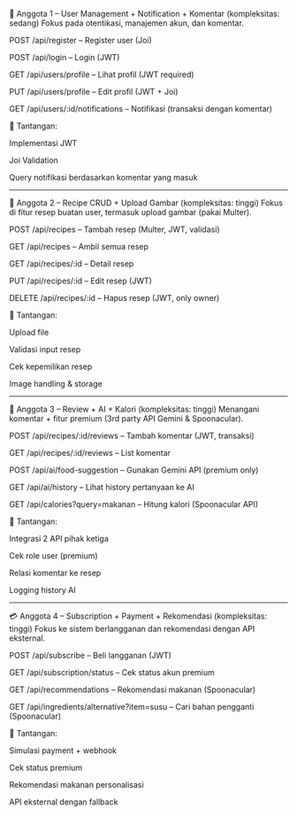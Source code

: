 👤 Anggota 1 – User Management + Notification + Komentar (kompleksitas: sedang)
Fokus pada otentikasi, manajemen akun, dan komentar.

POST /api/register – Register user (Joi)

POST /api/login – Login (JWT)

GET /api/users/profile – Lihat profil (JWT required)

PUT /api/users/profile – Edit profil (JWT + Joi)

GET /api/users/:id/notifications – Notifikasi (transaksi dengan komentar)

🔧 Tantangan:

Implementasi JWT

Joi Validation

Query notifikasi berdasarkan komentar yang masuk

------------------------------------------------------------------------------------

🍲 Anggota 2 – Recipe CRUD + Upload Gambar (kompleksitas: tinggi)
Fokus di fitur resep buatan user, termasuk upload gambar (pakai Multer).

POST /api/recipes – Tambah resep (Multer, JWT, validasi)

GET /api/recipes – Ambil semua resep

GET /api/recipes/:id – Detail resep

PUT /api/recipes/:id – Edit resep (JWT)

DELETE /api/recipes/:id – Hapus resep (JWT, only owner)

🔧 Tantangan:

Upload file

Validasi input resep

Cek kepemilikan resep

Image handling & storage

------------------------------------------------------------------------------------

💬 Anggota 3 – Review + AI + Kalori (kompleksitas: tinggi)
Menangani komentar + fitur premium (3rd party API Gemini & Spoonacular).

POST /api/recipes/:id/reviews – Tambah komentar (JWT, transaksi)

GET /api/recipes/:id/reviews – List komentar

POST /api/ai/food-suggestion – Gunakan Gemini API (premium only)

GET /api/ai/history – Lihat history pertanyaan ke AI

GET /api/calories?query=makanan – Hitung kalori (Spoonacular API)

🔧 Tantangan:

Integrasi 2 API pihak ketiga

Cek role user (premium)

Relasi komentar ke resep

Logging history AI

-----------------------------------------------------------------------------------

💳 Anggota 4 – Subscription + Payment + Rekomendasi (kompleksitas: tinggi)
Fokus ke sistem berlangganan dan rekomendasi dengan API eksternal.

POST /api/subscribe – Beli langganan (JWT)

GET /api/subscription/status – Cek status akun premium

GET /api/recommendations – Rekomendasi makanan (Spoonacular)

GET /api/ingredients/alternative?item=susu – Cari bahan pengganti (Spoonacular)

🔧 Tantangan:

Simulasi payment + webhook

Cek status premium

Rekomendasi makanan personalisasi

API eksternal dengan fallback
